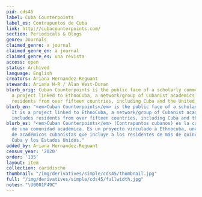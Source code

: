 ```yaml
---
pid: cds45
label: Cuba Counterpoints
label_es: Contrapuntos de Cuba
link: http://cubacounterpoints.com/
section: Periodicals & Blogs
genre: Journals
claimed_genre: a journal
claimed_genre_en: a journal
claimed_genre_es: una revista
access: open
status: Archived
language: English
creators: Ariana Hernandez-Reguant
stewards: Ariana H-R / Alan West-Duran
blurb_orig: Cuban Counterpoints is the public face of a scholarly community. It is
  a project linked to EthnoCuba, a network/group of Cubanist academics that includes
  residents from over fifteen countries, including Cuba and the United States.
blurb_en: "<em>Cuban Counterpoints</em> is the public face of a scholarly community.
  It is a project linked to EthnoCuba, a network/group of Cubanist academics that
  includes residents from over fifteen countries, including Cuba and the United States."
blurb_es: "<em>Cuban Counterpoints</em> (Contrapuntos cubanos) es la cara pública
  de una comunidad académica. Es un proyecto vinculado a Ethnocuba, una red/grupo
  de académicos cubanistas que incluye a los residentes de más de quince países, incluidos
  Cuba y los Estados Unidos."
added_by: Ariana Hernandez-Reguant
census_year: '2020'
order: '135'
layout: item
collection: caridischo
thumbnail: "/img/derivatives/simple/cds45/thumbnail.jpg"
full: "/img/derivatives/simple/cds45/fullwidth.jpg"
notes: "\U0001F49C"
---
```

